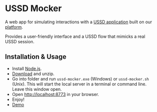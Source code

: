 # USSD Mocker

A web app for simulating interactions with a [USSD application](http://developers.smsgh.com/documentations/ussd) built on our [platform](http://developers.smsgh.com/documentations/ussd).

Provides a user-friendly interface and a USSD flow that mimicks a real USSD session.

## Installation & Usage

- Install [Node.js](http://nodejs.org).
- [Download](https://github.com/smsgh/ussd-mocker/archive/master.zip) and unzip.
- Go into folder and run `ussd-mocker.exe` (Windows) or `ussd-mocker.sh` (Unix). This will start the local server in a terminal or command line. Leave this window open.
- Open [http://localhost:8773](http://localhost:8773) in your browser.
- Enjoy!
- [Demo](https://ussd-mocker.onrender.com)
